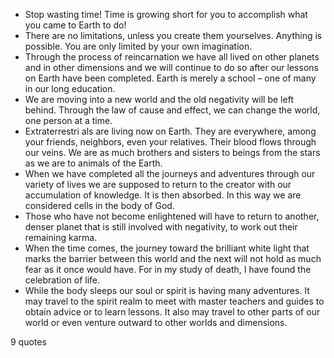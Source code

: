  - Stop wasting time! Time is growing short for you to accomplish what you came to Earth to do!
 - There are no limitations, unless you create them yourselves. Anything is possible. You are only limited by your own imagination.
 - Through the process of reincarnation we have all lived on other planets and in other dimensions and we will continue to do so after our lessons on Earth have been completed. Earth is merely a school – one of many in our long education.
 - We are moving into a new world and the old negativity will be left behind. Through the law of cause and effect, we can change the world, one person at a time.
 - Extraterrestri als are living now on Earth. They are everywhere, among your friends, neighbors, even your relatives. Their blood flows through our veins. We are as much brothers and sisters to beings from the stars as we are to animals of the Earth.
 - When we have completed all the journeys and adventures through our variety of lives we are supposed to return to the creator with our accumulation of knowledge. It is then absorbed. In this way we are considered cells in the body of God.
 - Those who have not become enlightened will have to return to another, denser planet that is still involved with negativity, to work out their remaining karma.
 - When the time comes, the journey toward the brilliant white light that marks the barrier between this world and the next will not hold as much fear as it once would have. For in my study of death, I have found the celebration of life.
 - While the body sleeps our soul or spirit is having many adventures. It may travel to the spirit realm to meet with master teachers and guides to obtain advice or to learn lessons. It also may travel to other parts of our world or even venture outward to other worlds and dimensions.

9 quotes